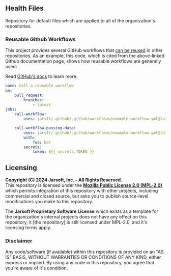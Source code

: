 ## Health Files

Repository for default files which are applied to all of the organization's repositories.

### Reusable Github Workflows

This project provides several GitHub workflows that [can be reused](https://docs.github.com/en/actions/learn-github-actions/reusing-workflows) in other repositories. As an example, this code, which is cited from the above-linked Github documentation page, shows how reusable workflows are generally used:

Read [GitHub's docs](https://docs.github.com/en/communities/setting-up-your-project-for-healthy-contributions/creating-a-default-community-health-file) to learn more.

```yaml
name: Call a reusable workflow
on:
    pull_request:
        branches:
            - latest
jobs:
    call-workflow:
        uses: jarsft/.github/.github/workflows/example-workflow.yml@latest

    call-workflow-passing-data:
        uses: jarsft/.github/.github/workflows/example-workflow.yml@latest
        with:
            foo: bar
        secrets:
            token: ${{ secrets.TOKEN }}
```

## Licensing

**Copyright (C) 2024 Jarsoft, Inc. - All Rights Reserved.**<br>
This repository is licensed under the [**Mozilla Public License 2.0 (MPL-2.0)**](https://github.com/jarsft/.github/blob/feat/add-proprietary/LICENSE) which permits integration of this repository with other projects, including commercial and closed source, but asks you to publish source-level modifications you make to this repository.

The **Jarsoft Proprietary Software License** which exists as a template for the organization's internal projects does not have any effect on this repository, it [the repository] is still licensed under MPL-2.0, and it's licensing terms apply.

### Disclaimer

Any code/software (if available) within this repository is provided on an "AS IS" BASIS, WITHOUT WARRANTIES OR CONDITIONS OF ANY KIND, either express or implied. By using any code in this repository, you agree that you're aware of it's condition.
